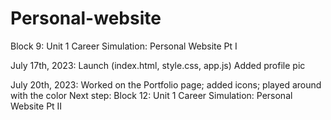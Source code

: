 # Personal-website
Block 9: Unit 1 Career Simulation: Personal Website Pt I

July 17th, 2023:
    Launch (index.html, style.css, app.js)
    Added profile pic

July 20th, 2023:
    Worked on the Portfolio page; added icons; played around with the color
    Next step: Block 12: Unit 1 Career Simulation: Personal Website Pt II
